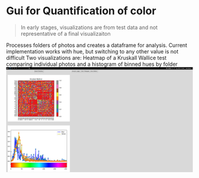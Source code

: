 # Gui for Quantification of color
> In early stages, visualizations are from test data and not representative of a final visualizaiton

Processes folders of photos and creates a dataframe for analysis. Current implementation works with hue, but switching to any other value is not difficult
Two visualizations are: Heatmap of a Kruskall Wallice test comparing individual photos and a histogram of binned hues by folder
![](first_photo.png)

